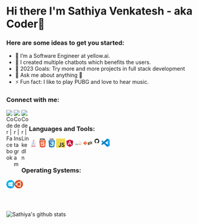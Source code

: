 # Hi there I'm Sathiya Venkatesh - aka Coder👋

### Here are some ideas to get you started:

- 🔭 I’m a Software Engineer at yellow.ai.
- 🌱 I created multiple chatbots which benefits the users.
- 🥅 2023 Goals: Try more and more projects in full stack development
- 💬 Ask me about anything 🤣
- ⚡ Fun fact: I like to play PUBG and love to hear music.

### Connect with me:

[<img align="left" alt="Coder | Facebook" width="20px" src="https://cdn.jsdelivr.net/npm/simple-icons@v3/icons/facebook.svg" />][facebook]
[<img align="left" alt="Coder | Instagram" width="20px" src="https://cdn.jsdelivr.net/npm/simple-icons@v3/icons/instagram.svg" />][instagram]
[<img align="left" alt="Coder | LinkedIn" width="20px" src="https://cdn.jsdelivr.net/npm/simple-icons@v3/icons/linkedin.svg" />][linkedin]

<br />

### Languages and Tools:

[<img align="left" alt="JAVA" width="24px" src="https://github.com/sathiyavenkatesh9086/icons/blob/master/java.png" />][webdevplaylist]
[<img align="left" alt="HTML5" width="24px" src="https://raw.githubusercontent.com/github/explore/80688e429a7d4ef2fca1e82350fe8e3517d3494d/topics/html/html.png" />][webdevplaylist]
[<img align="left" alt="CSS3" width="24px" src="https://raw.githubusercontent.com/github/explore/80688e429a7d4ef2fca1e82350fe8e3517d3494d/topics/css/css.png" />][cssplaylist]
[<img align="left" alt="JavaScript" width="24px" src="https://raw.githubusercontent.com/github/explore/80688e429a7d4ef2fca1e82350fe8e3517d3494d/topics/javascript/javascript.png" />][jsplaylist]
[<img align="left" alt="Angular.Js" width="24px" src="https://github.com/sathiyavenkatesh9086/icons/blob/master/angular.png" />][webdevplaylist]
[<img align="left" alt="MySQL" width="24px" src="https://raw.githubusercontent.com/github/explore/80688e429a7d4ef2fca1e82350fe8e3517d3494d/topics/mysql/mysql.png" />][webdevplaylist]
[<img align="left" alt="Git" width="24px" src="https://raw.githubusercontent.com/github/explore/80688e429a7d4ef2fca1e82350fe8e3517d3494d/topics/git/git.png" />][webdevplaylist]
[<img align="left" alt="GitHub" width="24px" src="https://github.com/sathiyavenkatesh9086/icons/blob/master/github.jpg" />][webdevplaylist]

[<img align="left" alt="Visual Studio Code" width="22px" src="https://raw.githubusercontent.com/github/explore/80688e429a7d4ef2fca1e82350fe8e3517d3494d/topics/visual-studio-code/visual-studio-code.png" />][webdevplaylist]

<br />

<br />

<br />

### Operating Systems:


[<img align="left" alt="Windows10" width="22px" src="https://github.com/sathiyavenkatesh9086/icons/blob/master/10.png" />][webdevplaylist]
[<img align="left" alt="Ubuntu" width="22px" src="https://github.com/sathiyavenkatesh9086/icons/blob/master/ubuntu.png" />][webdevplaylist]

<br />
<br />
<br />
<br />

![Sathiya's github stats](https://github-readme-stats.vercel.app/api?username=sathiyavenkatesh9086&show_icons=true&theme=radical)


[facebook]: https://www.facebook.com/sathiya.venkatesh/
[instagram]: https://www.instagram.com/sathiyavenkatesh9086/
[linkedin]: https://www.linkedin.com/in/sathiya-venkatesh-3ab21a1b4/
[webdevplaylist]: a
[jsplaylist]: a
[cssplaylist]: a
[reactplaylist]: a 
